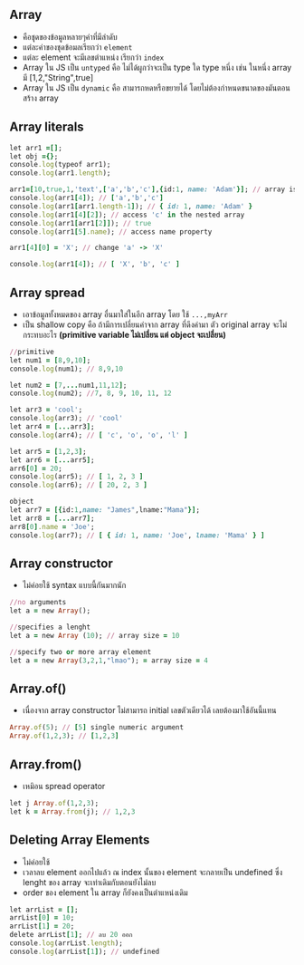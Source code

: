 ## Array

- คือชุุดของข้อมูลหลายๆค่าที่มีลำดับ
- แต่ละค่าของชุดข้อมลเรียกว่า `element`
- แต่ละ element จะมีเลขตำแหน่ง เรียกว่า `index`
- Array ใน JS เป็น `untyped` คือ ไม่ได้ผูกว่าจะเป็น type ใด type หนึ่ง เช่น ในหนึ่ง array มี [1,2,"String",true]
- Array ใน JS เป็น `dynamic` คือ สามารถหดหรือขยายได้ โดยไม่ต้องกำหนดขนาดของมันตอนสร้าง array

## Array literals
```ruby
let arr1 =[]; 
let obj ={};
console.log(typeof arr1);
console.log(arr1.length);

arr1=[10,true,1,'text',['a','b','c'],{id:1, name: 'Adam'}]; // array is untyped
console.log(arr1[4]); // ['a','b','c']
console.log(arr1[arr1.length-1]); // { id: 1, name: 'Adam' }
console.log(arr1[4][2]); // access 'c' in the nested array
console.log(arr1[arr1[2]]); // true
console.log(arr1[5].name); // access name property 

arr1[4][0] = 'X'; // change 'a' -> 'X'

console.log(arr1[4]); // [ 'X', 'b', 'c' ]
```

## Array spread
- เอาข้อมูลทั้งหมดของ array อื่นมาใส่ในอีก array โดย ใช้ `...,myArr`
- เป็น shallow copy คือ ถ้ามีการเปลี่ยนค่าจาก array ที่ดึงค่ามา ตัว original array จะไม่กระทบอะไร <b>(primitive variable ไม่เปลี่ยน แต่ object จะเปลี่ยน) </b>
```ruby
//primitive
let num1 = [8,9,10];
console.log(num1); // 8,9,10

let num2 = [7,...num1,11,12];
console.log(num2); //7, 8, 9, 10, 11, 12

let arr3 = 'cool';
console.log(arr3); // 'cool'
let arr4 = [...arr3];
console.log(arr4); // [ 'c', 'o', 'o', 'l' ]

let arr5 = [1,2,3];
let arr6 = [...arr5];
arr6[0] = 20; 
console.log(arr5); // [ 1, 2, 3 ]
console.log(arr6); // [ 20, 2, 3 ]

object
let arr7 = [{id:1,name: "James",lname:"Mama"}];
let arr8 = [...arr7];
arr8[0].name = 'Joe';
console.log(arr7); // [ { id: 1, name: 'Joe', lname: 'Mama' } ]
```

## Array constructor
- ไม่ค่อยใช้ syntax แบบนี้กันมากนัก

```ruby
//no arguments
let a = new Array();

//specifies a lenght
let a = new Array (10); // array size = 10

//specify two or more array element
let a = new Array(3,2,1,"lmao"); = array size = 4
```

## Array.of()
- เนื่องจาก array constructor ไม่สามารถ initial เลขตัวเดียวได้ เลยต้องมาใช้อันนี้แทน
```ruby
Array.of(5); // [5] single numeric argument
Array.of(1,2,3); // [1,2,3]
```

## Array.from()
- เหมิอน spread operator 
```ruby
let j Array.of(1,2,3);
let k = Array.from(j); // 1,2,3
```

## Deleting Array Elements
- ไม่ค่อยใช้ 
- เวลาลบ element ออกไปแล้ว ณ index นั้นของ element จะกลายเป็น undefined ซึ่ง lenght ของ array จะเท่าเดิมกับตอนยังไม่ลบ
- order ของ element ใน array ก็ยังคงเป็นตำแหน่งเดิม
```ruby
let arrList = [];
arrList[0] = 10;
arrList[1] = 20;
delete arrList[1]; // ลบ 20 ออก
console.log(arrList.length); 
console.log(arrList[1]); // undefined
```
